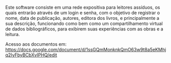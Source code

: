 Este software consiste em uma rede expositiva para leitores assíduos, os quais entrarão através de um login e senha, com o objetivo de registrar o nome, data de publicação, autores, editora dos livros, e principalmente a sua descrição, funcionando como bem como um compartilhamento virtual de dados bibliográficos, para exibirem suas experiências com as obras e a leitura.

Acesso aos documentos em: https://docs.google.com/document/d/1ssGQmMonknkQmO63w9t8a5eKMhjq2IyFbyBCbXvIPHQ/edit
